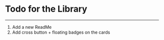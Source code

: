 # Todo for the Library

---

1. Add a new ReadMe
1. Add cross button + floating badges on the cards
